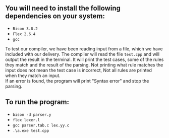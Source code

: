 ## You will need to install the following dependencies on your system:
  - `Bison 3.8.2`
  - `Flex 2.6.4`
  - `gcc`

To test our compiler, we have been reading input from a file, which we have included with our delivery. The compiler will read the file `test.cpp` and will output the result in the terminal. It will print the test cases, some of the rules they match and the result of the parsing. Not printing what rule matches the input does not mean the test case is incorrect, Not all rules are printed when they match an input.</br>
If an error is found, the program will print "Syntax error" and stop the parsing.

## To run the program:
  - `bison -d parser.y`
  - `flex lexer.l`
  - `gcc parser.tab.c lex.yy.c`
  - `.\a.exe test.cpp`


<!-- how to get the version of bison and flex -->
<!-- bison --version -->
<!-- flex --version -->